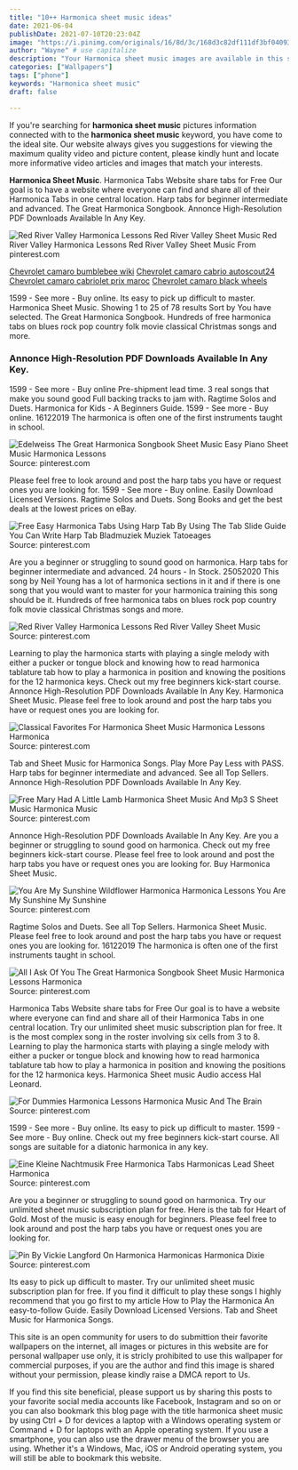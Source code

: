 ```yaml
---
title: "10++ Harmonica sheet music ideas"
date: 2021-06-04
publishDate: 2021-07-10T20:23:04Z
image: "https://i.pinimg.com/originals/16/8d/3c/168d3c82df111df3bf04093b7e415be8.gif"
author: "Wayne" # use capitalize
description: "Your Harmonica sheet music images are available in this site. Harmonica sheet music are a topic that is being searched for and liked by netizens now. You can Find and Download the Harmonica sheet music files here. Download all royalty-free images."
categories: ["Wallpapers"]
tags: ["phone"]
keywords: "Harmonica sheet music"
draft: false

---
```


If you're searching for **harmonica sheet music** pictures information connected with to the **harmonica sheet music** keyword, you have come to the ideal  site.  Our website always  gives you  suggestions  for viewing  the maximum  quality video and picture  content, please kindly hunt and locate more informative video articles and images  that match your interests.

**Harmonica Sheet Music**. Harmonica Tabs Website share tabs for Free Our goal is to have a website where everyone can find and share all of their Harmonica Tabs in one central location. Harp tabs for beginner intermediate and advanced. The Great Harmonica Songbook. Annonce High-Resolution PDF Downloads Available In Any Key.

![Red River Valley Harmonica Lessons Red River Valley Sheet Music](https://i.pinimg.com/originals/79/8b/5a/798b5a715ffa1882643b26a08e9f0163.gif "Red River Valley Harmonica Lessons Red River Valley Sheet Music")
Red River Valley Harmonica Lessons Red River Valley Sheet Music From pinterest.com

[Chevrolet camaro bumblebee wiki](/chevrolet-camaro-bumblebee-wiki/)
[Chevrolet camaro cabrio autoscout24](/chevrolet-camaro-cabrio-autoscout24/)
[Chevrolet camaro cabriolet prix maroc](/chevrolet-camaro-cabriolet-prix-maroc/)
[Chevrolet camaro black wheels](/chevrolet-camaro-black-wheels/)

1599 - See more - Buy online. Its easy to pick up difficult to master. Harmonica Sheet Music. Showing 1 to 25 of 78 results Sort by You have selected. The Great Harmonica Songbook. Hundreds of free harmonica tabs on blues rock pop country folk movie classical Christmas songs and more.

### Annonce High-Resolution PDF Downloads Available In Any Key.

1599 - See more - Buy online Pre-shipment lead time. 3 real songs that make you sound good Full backing tracks to jam with. Ragtime Solos and Duets. Harmonica for Kids - A Beginners Guide. 1599 - See more - Buy online. 16122019 The harmonica is often one of the first instruments taught in school.


![Edelweiss The Great Harmonica Songbook Sheet Music Easy Piano Sheet Music Harmonica Lessons](https://i.pinimg.com/originals/7f/4b/56/7f4b561fbe14d30886043010cf3616bf.jpg "Edelweiss The Great Harmonica Songbook Sheet Music Easy Piano Sheet Music Harmonica Lessons")
Source: pinterest.com

Please feel free to look around and post the harp tabs you have or request ones you are looking for. 1599 - See more - Buy online. Easily Download Licensed Versions. Ragtime Solos and Duets. Song Books and get the best deals at the lowest prices on eBay.

![Free Easy Harmonica Tabs Using Harp Tab By Using The Tab Slide Guide You Can Write Harp Tab Bladmuziek Muziek Tatoeages](https://i.pinimg.com/originals/33/f6/ce/33f6ce059a4a33b12fb4dd2e120b5ea8.gif "Free Easy Harmonica Tabs Using Harp Tab By Using The Tab Slide Guide You Can Write Harp Tab Bladmuziek Muziek Tatoeages")
Source: pinterest.com

Are you a beginner or struggling to sound good on harmonica. Harp tabs for beginner intermediate and advanced. 24 hours - In Stock. 25052020 This song by Neil Young has a lot of harmonica sections in it and if there is one song that you would want to master for your harmonica training this song should be it. Hundreds of free harmonica tabs on blues rock pop country folk movie classical Christmas songs and more.

![Red River Valley Harmonica Lessons Red River Valley Sheet Music](https://i.pinimg.com/originals/79/8b/5a/798b5a715ffa1882643b26a08e9f0163.gif "Red River Valley Harmonica Lessons Red River Valley Sheet Music")
Source: pinterest.com

Learning to play the harmonica starts with playing a single melody with either a pucker or tongue block and knowing how to read harmonica tablature tab how to play a harmonica in position and knowing the positions for the 12 harmonica keys. Check out my free beginners kick-start course. Annonce High-Resolution PDF Downloads Available In Any Key. Harmonica Sheet Music. Please feel free to look around and post the harp tabs you have or request ones you are looking for.

![Classical Favorites For Harmonica Sheet Music Harmonica Lessons Harmonica](https://i.pinimg.com/originals/64/a8/32/64a832ab5b709639f60683e1003b0b7b.jpg "Classical Favorites For Harmonica Sheet Music Harmonica Lessons Harmonica")
Source: pinterest.com

Tab and Sheet Music for Harmonica Songs. Play More Pay Less with PASS. Harp tabs for beginner intermediate and advanced. See all Top Sellers. Annonce High-Resolution PDF Downloads Available In Any Key.

![Free Mary Had A Little Lamb Harmonica Sheet Music And Mp3 S Sheet Music Harmonica Music](https://i.pinimg.com/originals/c7/8a/5d/c78a5dc63ce18dbfa1401c6734f92027.jpg "Free Mary Had A Little Lamb Harmonica Sheet Music And Mp3 S Sheet Music Harmonica Music")
Source: pinterest.com

Annonce High-Resolution PDF Downloads Available In Any Key. Are you a beginner or struggling to sound good on harmonica. Check out my free beginners kick-start course. Please feel free to look around and post the harp tabs you have or request ones you are looking for. Buy Harmonica Sheet Music.

![You Are My Sunshine Wildflower Harmonica Harmonica Lessons You Are My Sunshine My Sunshine](https://i.pinimg.com/originals/a5/d9/8a/a5d98a682ce74d698276e3c19cd7acf7.jpg "You Are My Sunshine Wildflower Harmonica Harmonica Lessons You Are My Sunshine My Sunshine")
Source: pinterest.com

Ragtime Solos and Duets. See all Top Sellers. Harmonica Sheet Music. Please feel free to look around and post the harp tabs you have or request ones you are looking for. 16122019 The harmonica is often one of the first instruments taught in school.

![All I Ask Of You The Great Harmonica Songbook Sheet Music Harmonica Lessons Harmonica](https://i.pinimg.com/originals/3a/b9/a0/3ab9a065fdf0d44a84bfc8d6fc1266a3.jpg "All I Ask Of You The Great Harmonica Songbook Sheet Music Harmonica Lessons Harmonica")
Source: pinterest.com

Harmonica Tabs Website share tabs for Free Our goal is to have a website where everyone can find and share all of their Harmonica Tabs in one central location. Try our unlimited sheet music subscription plan for free. It is the most complex song in the roster involving six cells from 3 to 8. Learning to play the harmonica starts with playing a single melody with either a pucker or tongue block and knowing how to read harmonica tablature tab how to play a harmonica in position and knowing the positions for the 12 harmonica keys. Harmonica Sheet music Audio access Hal Leonard.

![For Dummies Harmonica Lessons Harmonica Music And The Brain](https://i.pinimg.com/originals/4a/20/30/4a2030b428ae4b307fcfd18d4a23fa85.jpg "For Dummies Harmonica Lessons Harmonica Music And The Brain")
Source: pinterest.com

1599 - See more - Buy online. Its easy to pick up difficult to master. 1599 - See more - Buy online. Check out my free beginners kick-start course. All songs are suitable for a diatonic harmonica in any key.

![Eine Kleine Nachtmusik Free Harmonica Tabs Harmonicas Lead Sheet Harmonica](https://i.pinimg.com/originals/c3/86/81/c38681435db1eaecd4cfccbb8168ba2e.gif "Eine Kleine Nachtmusik Free Harmonica Tabs Harmonicas Lead Sheet Harmonica")
Source: pinterest.com

Are you a beginner or struggling to sound good on harmonica. Try our unlimited sheet music subscription plan for free. Here is the tab for Heart of Gold. Most of the music is easy enough for beginners. Please feel free to look around and post the harp tabs you have or request ones you are looking for.

![Pin By Vickie Langford On Harmonica Harmonicas Harmonica Dixie](https://i.pinimg.com/originals/16/8d/3c/168d3c82df111df3bf04093b7e415be8.gif "Pin By Vickie Langford On Harmonica Harmonicas Harmonica Dixie")
Source: pinterest.com

Its easy to pick up difficult to master. Try our unlimited sheet music subscription plan for free. If you find it difficult to play these songs I highly recommend that you go first to my article How to Play the Harmonica An easy-to-follow Guide. Easily Download Licensed Versions. Tab and Sheet Music for Harmonica Songs.

This site is an open community for users to do submittion their favorite wallpapers on the internet, all images or pictures in this website are for personal wallpaper use only, it is stricly prohibited to use this wallpaper for commercial purposes, if you are the author and find this image is shared without your permission, please kindly raise a DMCA report to Us.

If you find this site beneficial, please support us by sharing this posts to your favorite social media accounts like Facebook, Instagram and so on or you can also bookmark this blog page with the title harmonica sheet music by using Ctrl + D for devices a laptop with a Windows operating system or Command + D for laptops with an Apple operating system. If you use a smartphone, you can also use the drawer menu of the browser you are using. Whether it's a Windows, Mac, iOS or Android operating system, you will still be able to bookmark this website.
